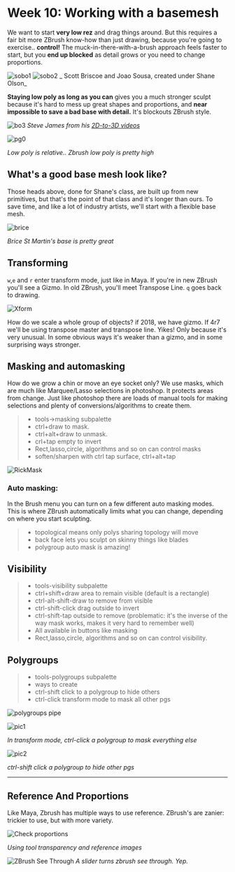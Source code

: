 Week 10: Working with a basemesh
=================================

We want to start **very low rez** and drag things around. But this requires a fair bit more ZBrush know-how than just drawing, because you're going to exercise.. **control!** The muck-in-there-with-a-brush approach feels faster to start, but you **end up blocked** as detail grows or you need to change proportions. 

![sobo1](assets/week10/sobo_beaver.jpg)
![sobo2](assets/week10/sobo_fempro.jpg)
_ Scott Briscoe and Joao Sousa, created under Shane Olson_

**Staying low poly as long as you can** gives you a much stronger sculpt because it's hard to mess up great shapes and proportions, and **near impossible to save a bad base with detail.** It's blockouts ZBrush style.

![bo3](assets/week10/bo_stevejames.jpg)
_Steve James from his [2D-to-3D videos](http://www.cgmeetup.net/home/3d-to-2d-with-steve-james/)_

![pg0](assets/week10/zb_pg_and_density.jpg)

_Low poly is relative.. Zbrush low poly is pretty high_

What's a good base mesh look like?
----------------------------------

Those heads above, done for Shane's class, are built up from new primitives, but that's the point of that class and it's longer than ours. To save time, and like a lot of industry artists, we'll start with a flexible base mesh.

![brice](assets/week10/base_brice.jpg)

_Brice St Martin's base is pretty great_

Transforming
------------

`w`,`e` and `r` enter transform mode, just like in Maya. If you're in new ZBrush you'll see a Gizmo. In old ZBrush, you'll meet Transpose Line. `q` goes back to drawing.

![Xform](assets/week10/transform.jpg)

How do we scale a whole group of objects? if 2018, we have gizmo. If 4r7 we'll be using transpose master and transpose line. Yikes! Only because it's very unusual. In some obvious ways it's weaker than a gizmo, and in some surprising ways stronger.


Masking and automasking
-----------------------

How do we grow a chin or move an eye socket only?  We use masks, which are much like Marquee/Lasso selections in photoshop. It protects areas from change. Just like photoshop there are loads of manual tools for making selections and plenty of conversions/algorithms to create them.

> * tools->masking subpalette
> * ctrl+draw to mask.  
> * ctrl+alt+draw to unmask. 
> * crl+tap empty to invert
> * Rect,lasso,circle, algorithms and so on can control masks
> * soften/sharpen with ctrl tap surface, ctrl+alt+tap

![RickMask](assets/week10/mask_rickman1.jpg)

### Auto masking:
In the Brush menu you can turn on a few different auto masking modes. This is where ZBrush automatically limits what you can change, depending on where you start sculpting.
 > * topological means only polys sharing topology will move
 > * back face lets you sculpt on skinny things like blades
 > * polygroup auto mask is amazing!

Visibility
-----------

> * tools-visibility subpalette
> * ctrl+shift+draw area to remain visible (default is a rectangle)
> * ctrl-alt-shift-draw to remove from visible
> * ctrl-shift-click drag outside to invert
> * ctrl-shift-tap outside to remove (problematic: it's the inverse of the way mask works, makes it very hard to remember well)
> * All available in buttons like masking
> * Rect,lasso,circle, algorithms and so on can control visibility.

Polygroups
----------
> * tools-polygroups subpalette
> * ways to create
> * ctrl-shift click to a polygroup to hide others
> * ctrl-click transform mode to mask all other pgs

![polygroups pipe](assets/week10/pg_pipe.jpg)

![pic1](assets/week10/pg_mask.jpg)

_In transform mode, ctrl-click a polygroup to mask everything else_

![pic2](assets/week10/pg_visibility.jpg)

_ctrl-shift click a polygroup to hide other pgs_

------------------------

Reference And Proportions
-------------------------

Like Maya, Zbrush has multiple ways to use reference. ZBrush's are zanier: trickier to use, but with more variety.

![Check proportions](assets/week10/props.jpg)

_Using tool transparency and reference images_

![ZBrush See Through](assets/week10/seethrough.jpg)
_A slider turns zbrush see through. Yep._
